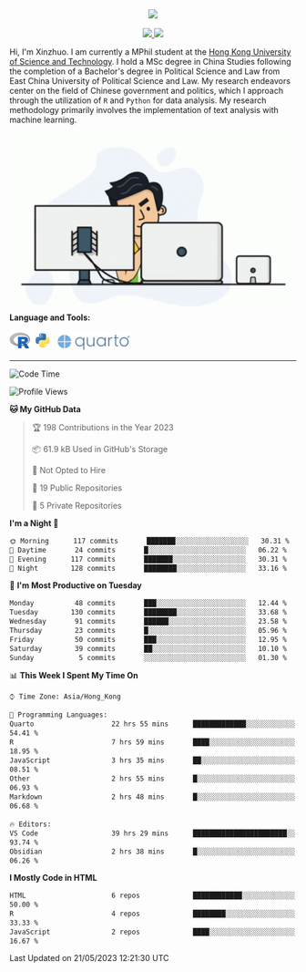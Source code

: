 <div align='center'>
<img src='https://readme-typing-svg.herokuapp.com?font=ubuntu&color=4d3900&center=true&lines=HKUST+Mphil+in+SOSC;Focus+on+China;Code+for+PoliSci'/>
</div>

<p align='center'>
 <a href='https://www.linkedin.com/in/xinzhuo-huang-5161011ba/' target='_blank'>
        <img src='https://img.shields.io/badge/linkedin%20-%230077B5.svg?&style=for-the-badge&logo=linkedin&logoColor=white'/>
    </a>
 <a href='https://twitter.com/HsinchoH' target='_blank'>
        <img src='https://img.shields.io/badge/Twitter-1DA1F2?style=for-the-badge&logo=twitter&logoColor=white'/>
    </a>
    </p>
    
Hi, I'm Xinzhuo. I am currently a MPhil student at the [Hong Kong University of Science and Technology](https://sosc.hkust.edu.hk/node/613). I hold a MSc degree in China Studies following the completion of a Bachelor's degree in Political Science and Law from East China University of Political Science and Law. My research endeavors center on the field of Chinese government and politics, which I approach through the utilization of `R` and `Python` for data analysis. My research methodology primarily involves the implementation of text analysis with machine learning.




<img align='right' src="https://github.com/xinzhuohkust/xinzhuohkust/blob/main/programmer.gif" width="590">



**Language and Tools:**  

<code><img height="36" src="https://raw.githubusercontent.com/github/explore/80688e429a7d4ef2fca1e82350fe8e3517d3494d/topics/r/r.png"></code>
<code><img height="36" src="https://raw.githubusercontent.com/github/explore/80688e429a7d4ef2fca1e82350fe8e3517d3494d/topics/python/python.png"></code>
<code><img height="32" src="https://github.com/quarto-dev/quarto-r/blob/main/man/figures/quarto.png"></code>

---
<!--START_SECTION:waka-->
![Code Time](http://img.shields.io/badge/Code%20Time-531%20hrs%2051%20mins-blue)

![Profile Views](http://img.shields.io/badge/Profile%20Views-113-blue)

**🐱 My GitHub Data** 

> 🏆 198 Contributions in the Year 2023
 > 
> 📦 61.9 kB Used in GitHub's Storage 
 > 
> 🚫 Not Opted to Hire
 > 
> 📜 19 Public Repositories 
 > 
> 🔑 5 Private Repositories  
 > 
**I'm a Night 🦉** 

```text
🌞 Morning      117 commits       ███████░░░░░░░░░░░░░░░░░░   30.31 % 
🌆 Daytime       24 commits       █░░░░░░░░░░░░░░░░░░░░░░░░   06.22 % 
🌃 Evening      117 commits       ███████░░░░░░░░░░░░░░░░░░   30.31 % 
🌙 Night        128 commits       ████████░░░░░░░░░░░░░░░░░   33.16 % 

```
📅 **I'm Most Productive on Tuesday** 

```text
Monday          48 commits       ███░░░░░░░░░░░░░░░░░░░░░░   12.44 % 
Tuesday        130 commits       ████████░░░░░░░░░░░░░░░░░   33.68 % 
Wednesday       91 commits       ██████░░░░░░░░░░░░░░░░░░░   23.58 % 
Thursday        23 commits       █░░░░░░░░░░░░░░░░░░░░░░░░   05.96 % 
Friday          50 commits       ███░░░░░░░░░░░░░░░░░░░░░░   12.95 % 
Saturday        39 commits       ██░░░░░░░░░░░░░░░░░░░░░░░   10.10 % 
Sunday           5 commits       ░░░░░░░░░░░░░░░░░░░░░░░░░   01.30 % 

```


📊 **This Week I Spent My Time On** 

```text
⌚︎ Time Zone: Asia/Hong_Kong

💬 Programming Languages: 
Quarto                   22 hrs 55 mins      █████████████░░░░░░░░░░░░   54.41 % 
R                        7 hrs 59 mins       ████░░░░░░░░░░░░░░░░░░░░░   18.95 % 
JavaScript               3 hrs 35 mins       ██░░░░░░░░░░░░░░░░░░░░░░░   08.51 % 
Other                    2 hrs 55 mins       █░░░░░░░░░░░░░░░░░░░░░░░░   06.93 % 
Markdown                 2 hrs 48 mins       █░░░░░░░░░░░░░░░░░░░░░░░░   06.68 % 

🔥 Editors: 
VS Code                  39 hrs 29 mins      ███████████████████████░░   93.74 % 
Obsidian                 2 hrs 38 mins       █░░░░░░░░░░░░░░░░░░░░░░░░   06.26 % 

```

**I Mostly Code in HTML** 

```text
HTML                     6 repos             ████████████░░░░░░░░░░░░░   50.00 % 
R                        4 repos             ████████░░░░░░░░░░░░░░░░░   33.33 % 
JavaScript               2 repos             ████░░░░░░░░░░░░░░░░░░░░░   16.67 % 

```



 Last Updated on 21/05/2023 12:21:30 UTC
<!--END_SECTION:waka-->
    
    
    
    
    
    
    
    
